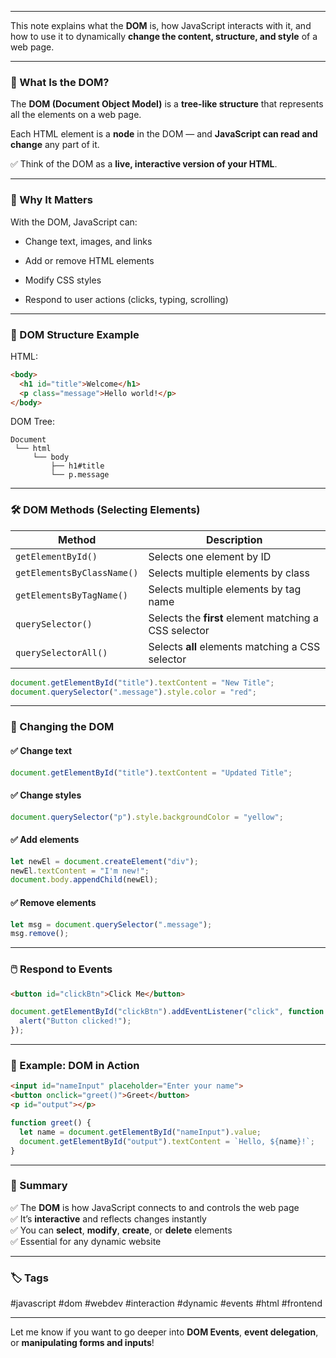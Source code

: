 
---

This note explains what the **DOM** is, how JavaScript interacts with it, and how to use it to dynamically **change the content, structure, and style** of a web page.

---

### 📖 What Is the DOM?

The **DOM (Document Object Model)** is a **tree-like structure** that represents all the elements on a web page.

Each HTML element is a **node** in the DOM — and **JavaScript can read and change** any part of it.

✅ Think of the DOM as a **live, interactive version of your HTML**.

---

### 🧠 Why It Matters

With the DOM, JavaScript can:

- Change text, images, and links
    
- Add or remove HTML elements
    
- Modify CSS styles
    
- Respond to user actions (clicks, typing, scrolling)
    

---

### 🧱 DOM Structure Example

HTML:

```html
<body>
  <h1 id="title">Welcome</h1>
  <p class="message">Hello world!</p>
</body>
```

DOM Tree:

```
Document
 └── html
     └── body
         ├── h1#title
         └── p.message
```

---

### 🛠️ DOM Methods (Selecting Elements)

|Method|Description|
|---|---|
|`getElementById()`|Selects one element by ID|
|`getElementsByClassName()`|Selects multiple elements by class|
|`getElementsByTagName()`|Selects multiple elements by tag name|
|`querySelector()`|Selects the **first** element matching a CSS selector|
|`querySelectorAll()`|Selects **all** elements matching a CSS selector|

```js
document.getElementById("title").textContent = "New Title";
document.querySelector(".message").style.color = "red";
```

---

### 🔧 Changing the DOM

#### ✅ Change text

```js
document.getElementById("title").textContent = "Updated Title";
```

#### ✅ Change styles

```js
document.querySelector("p").style.backgroundColor = "yellow";
```

#### ✅ Add elements

```js
let newEl = document.createElement("div");
newEl.textContent = "I'm new!";
document.body.appendChild(newEl);
```

#### ✅ Remove elements

```js
let msg = document.querySelector(".message");
msg.remove();
```

---

### 🖱️ Respond to Events

```html
<button id="clickBtn">Click Me</button>
```

```js
document.getElementById("clickBtn").addEventListener("click", function () {
  alert("Button clicked!");
});
```

---

### 🧩 Example: DOM in Action

```html
<input id="nameInput" placeholder="Enter your name">
<button onclick="greet()">Greet</button>
<p id="output"></p>
```

```js
function greet() {
  let name = document.getElementById("nameInput").value;
  document.getElementById("output").textContent = `Hello, ${name}!`;
}
```

---

### 🏁 Summary

✅ The **DOM** is how JavaScript connects to and controls the web page  
✅ It’s **interactive** and reflects changes instantly  
✅ You can **select**, **modify**, **create**, or **delete** elements  
✅ Essential for any dynamic website

---

### 🏷️ Tags

#javascript #dom #webdev #interaction #dynamic #events #html #frontend

---

Let me know if you want to go deeper into **DOM Events**, **event delegation**, or **manipulating forms and inputs**!